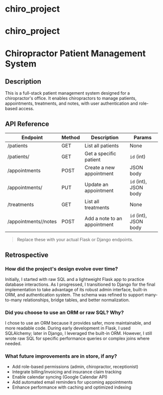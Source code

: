 # chiro_project
# chiro_project
# Chiropractor Patient Management System

## Description
This is a full-stack patient management system designed for a chiropractor's office. It enables chiropractors to manage patients, appointments, treatments, and notes, with user authentication and role-based access.

## API Reference

| Endpoint                     | Method | Description                          | Params                     |
|-----------------------------|--------|--------------------------------------|----------------------------|
| /patients                   | GET    | List all patients                    | None                       |
| /patients/<id>              | GET    | Get a specific patient               | `id` (int)                 |
| /appointments               | POST   | Create a new appointment             | JSON body                  |
| /appointments/<id>          | PUT    | Update an appointment                | `id` (int), JSON body      |
| /treatments                 | GET    | List all treatments                  | None                       |
| /appointments/<id>/notes    | POST   | Add a note to an appointment         | `id` (int), JSON body      |

> Replace these with your actual Flask or Django endpoints.

## Retrospective

### How did the project's design evolve over time?
Initially, I started with raw SQL and a lightweight Flask app to practice database interactions. As I progressed, I transitioned to Django for the final implementation to take advantage of its robust admin interface, built-in ORM, and authentication system. The schema was refined to support many-to-many relationships, bridge tables, and better normalization.

### Did you choose to use an ORM or raw SQL? Why?
I chose to use an ORM because it provides safer, more maintainable, and more readable code. During early development in Flask, I used SQLAlchemy; later in Django, I leveraged the built-in ORM. However, I still wrote raw SQL for specific performance queries or complex joins where needed.

### What future improvements are in store, if any?
- Add role-based permissions (admin, chiropractor, receptionist)
- Integrate billing/invoicing and insurance claim tracking
- Enable calendar syncing (Google Calendar API)
- Add automated email reminders for upcoming appointments
- Enhance performance with caching and optimized indexing
